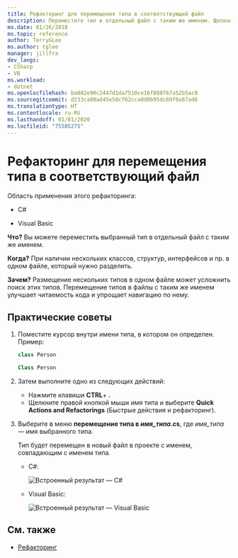 ```yaml
---
title: Рефакторинг для перемещения типа в соответствующий файл
description: Переместите тип в отдельный файл с таким же именем. Щелкните тип правой кнопкой мыши, выберите "Быстрые действия и рефакторинг" и щелкните "Переместить тип в <TypeName>.cs".
ms.date: 01/26/2018
ms.topic: reference
author: TerryGLee
ms.author: tglee
manager: jillfra
dev_langs:
- CSharp
- VB
ms.workload:
- dotnet
ms.openlocfilehash: ba082e90c2447d1da7510ce16f888f67a52b5ac0
ms.sourcegitcommit: d233ca00ad45e50cf62cca0d0b95dc69f0a87ad6
ms.translationtype: HT
ms.contentlocale: ru-RU
ms.lasthandoff: 01/01/2020
ms.locfileid: "75585275"
---
```

# <a name="move-a-type-to-a-matching-file-refactoring"></a>Рефакторинг для перемещения типа в соответствующий файл

Область применения этого рефакторинга:

- C#

- Visual Basic

**Что?** Вы можете переместить выбранный тип в отдельный файл с таким же именем.

**Когда?** При наличии нескольких классов, структур, интерфейсов и пр. в одном файле, который нужно разделить.

**Зачем?** Размещение нескольких типов в одном файле может усложнить поиск этих типов. Перемещение типов в файлы с таким же именем улучшает читаемость кода и упрощает навигацию по нему.

## <a name="how-to"></a>Практические советы

1. Поместите курсор внутри имени типа, в котором он определен. Пример:

   ```csharp
   class Person
   ```

   ```vb
   Class Person
   ```

2. Затем выполните одно из следующих действий:

   - Нажмите клавиши **CTRL**+ **.**
   - Щелкните правой кнопкой мыши имя типа и выберите **Quick Actions and Refactorings** (Быстрые действия и рефакторинг).

1. Выберите в меню **перемещение типа в *имя_типа*.cs**, где *имя_типа* — имя выбранного типа.

   Тип будет перемещен в новый файл в проекте с именем, совпадающим с именем типа.

   - C#:

      ![Встроенный результат — C#](media/movetype-result-cs.png)

   - Visual Basic:

      ![Встроенный результат — Visual Basic](media/movetype-result-vb.png)

## <a name="see-also"></a>См. также

- [Рефакторинг](../refactoring-in-visual-studio.md)
